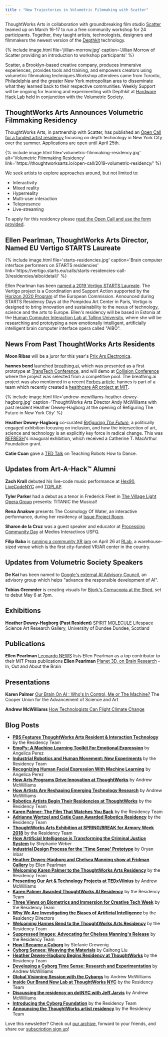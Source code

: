 ```yaml
---
title : "New Trajectories in Volumetric Filmmaking with Scatter"
---
```

ThoughtWorks Arts in collaboration with groundbreaking film studio [Scatter](http://scatter.nyc) teamed up on March 16-17 to run a free community workshop for 24 participants. Together, they taught artists, technologists, designers and filmmakers the newest version of the [Depthkit](https://www.depthkit.tv/) technology.

{% include image.html file='jillian-morrow.jpg'
   caption='Jillian Morrow of Scatter providing an introduction to workshop participants' %}

Scatter, a Brooklyn-based creative company, produces immersive experiences, provides tools and training, and empowers creators using volumetric filmmaking techniques.<!--excerpt-ends-->Workshop attendees came from Toronto, Philadelphia and the greater New York metropolitan area to disseminate what they learned back to their respective communities. Weekly Support will be ongoing for learning and experimenting with Depthkit at [Hardware Hack Lab](https://hardwarehacklab.io/) held in conjunction with the Volumetric Society.

## ThoughtWorks Arts Announces Volumetric Filmmaking Residency

ThoughtWorks Arts, in partnership with Scatter, has published an [Open Call for a funded artist residency](https://thoughtworksarts.io/open-call/2019-volumetric-residency/) focusing on depth technology in New York City over the summer. Applications are open until April 25th.

{% include image.html file='volumetric-filmmaking-residency.jpg'
   alt='Volumetric Filmmaking Residency'
   link='https:\//thoughtworksarts.io/open-call/2019-volumetric-residency/' %}

We seek artists to explore approaches around, but not limited to:

* Interactivity
* Mixed reality
* Hyperreality
* Multi-user interaction
* Telepresence
* Live-streaming

To apply for this residency please [read the Open Call and use the form provided](https://thoughtworksarts.io/open-call/2019-volumetric-residency/).

## Ellen Pearlman, ThoughtWorks Arts Director, Named EU Vertigo STARTS Laureate

{% include image.html file='starts-residencies.jpg'
   caption='Brain computer interface performers on STARTS residencies'
   link='https:\//vertigo.starts.eu/calls/starts-residencies-call-3/residencies/aibo/detail/' %}

Ellen Pearlman has been [named a 2019 Vertigo STARTS Laureate](https://vertigo.starts.eu/calls/starts-residencies-call-3/residencies/aibo/detail/). The Vertigo project is a Coordination and Support Action supported by the [Horizon 2020 Program](https://ec.europa.eu/programmes/horizon2020/) of the European Commission. Announced during STARTS Residency Days at the Pompidou Art Center in Paris, Vertigo is designed to bring innovation and sustainability to the nexus of technology, science and the arts to Europe. Ellen's residency will be based in Estonia at the [Human Computer Interaction Lab at Tallinn University](https://www.tlu.ee/en/humancomputerinteraction), where she will be researching and prototyping a new emotionally intelligent, artificially intelligent brain computer interface opera called "AIBO".

## News From Past ThoughtWorks Arts Residents

**Moon Ribas** will be a juror for this year's [Prix Ars Electronica](https://ars.electronica.art/aeblog/en/2019/03/06/prixjury2019/).

**hannes bend** launched [breathing.ai](http://breathing.ai/), which was presented as a first prototype at [TransTech Conference](https://youtu.be/M87_npSaJkI), and will demo at [Collision Conference](https://collisionconf.com/) where the project was selected from a competitive pool. The breathing.ai project was also mentioned in a recent [Forbes article](https://www.forbes.com/sites/gregoryferenstein/2018/12/29/the-assemblage-opens-a-co-working-community-for-social-entrepreneurs/?). hannes is part of a team which recently created a [healthcare AR project at MIT](https://devpost.com/software/heart-304i5h).

{% include image.html file='andrew-mcwilliams-heather-dewey-hagborg.jpg'
   caption='ThoughtWorks Arts Director Andy McWilliams with past resident Heather Dewey-Hagborg at the opening of Refiguring The Future in New York City' %}

**Heather Dewey-Hagborg** co-curated _[Refiguring The Future](https://refreshart.tech/#why)_, a politically engaged exhibition focusing on inclusion, and how the intersection of art, science and technology is an explicitly key force in radical change. This was [REFRESH](https://refreshart.tech/#about)'s inaugural exhibition, which received a Catherine T. MacArthur Foundation grant.

**Catie Cuan** gave a [TED Talk](https://www.ted.com/talks/catie_cuan_teaching_robots_how_to_dance) on Teaching Robots How to Dance.

## Updates from Art-A-Hack™ Alumni

**Zach Krall** debuted his live-code music performance at [Hex90](https://hexninety.github.io/ ), [LiveCodeNYC](https://hexninety.github.io/ ) and [TOPLAP](https://toplap.org/wearefifteen/ ).

**Tyler Parker** had a debut as a tenor in Frederick Fleet in [The Village Light Opera Group](https://villagelightopera.org) presents: TITANIC the Musical!

**Rena Anakwe** presents The Cosmology Of Water, an interactive performance, during her residency at [Issue Project Room](https://issueprojectroom.org/event/rena-anakwe-cosmology-water?fbclid=IwAR2bujgXPjZRRz8OL1QLEMfw4l8QKKh3otAyrv39l3rFOXYp_7rjdGz6GOQ).

**Sharon de la Cruz** was a guest speaker and educator at [Processing Community Day](http://www.pcdquito.com/) at Medios Interactivos USFQ.

**Filip Baba** is [running a community XR jam](https://www.eventbrite.com/e/unitynyc-xr-jam-2019-tickets-59015269259) on April 26 at [RLab](https://www.rlab.nyc/), a warehouse-sized venue which is the first city-funded VR/AR center in the country.

## Updates from Volumetric Society Speakers

**De Kai** has been named to [Google's external AI Advisory Council](https://blog.google/technology/ai/external-advisory-council-help-advance-responsible-development-ai/), an advisory group which helps "advance the responsible development of AI".

**Tobias Gremmler** is creating visuals for [Bjork's Cornucopia at the Shed](https://theshed.org/program/29-bjork-s-cornucopia), set to debut May 6 at 7pm.

## Exhibitions

**Heather Dewey-Hagborg (Past Resident)**
[SPIRIT MOLECULE](https://northeastofnorth.com/event/spirit-molecule-i/)
Lifespace Science Art Research Gallery, University of Dundee
Dundee, Scotland

## Publications

**Ellen Pearlman**
[Leonardo NEWS](https://mailchi.mp/leonardo/opportunities-gatherings-and-news-tailored-especially-for-you) lists Ellen Pearlman as a top contributor to their MIT Press publications **Ellen Pearlman**
[Planet 3D, on Brain Research](https://artdis.tumblr.com/post/182906207436/in-out-and-about-the-brain) - In, Out and About the Brain

## Presentations

**Karen Palmer**
[Our Brain On AI : Who's In Control, Me or The Machine?](https://www.eventbrite.com/e/our-brain-on-ai-tickets-57015541018?fbclid=IwAR1mvr8JcP6ep-Fml2L37ks7bgoVyp_7n_cEnpPYkZVEMrfxexiZlmXiNJc#)
The Cooper Union for the Advancement of Science and Art

**Andrew McWilliams**
[How Technologists Can Flight Climate Change](https://youtube.com/watch?v=05x9mlipzSQ)

## Blog Posts

*   **[PBS Features ThoughtWorks Arts Resident & Interaction Technology](https://thoughtworksarts.io/blog/concat-tool-feature-pbs/)** by the Residency Team
*   **[EmoPy: A Machine Learning Toolkit For Emotional Expression](https://thoughtworksarts.io/blog/emopy-emotional-expression-toolkit/)** by Angelica Perez
*   **[Industrial Robotics and Human Movement: New Experiments](https://thoughtworksarts.io/blog/movement-industrial-robotic-arm/)** by the Residency Team
*   **[Recognizing Human Facial Expression With Machine Learning](https://thoughtworksarts.io/blog/recognizing-facial-expressions-machine-learning/)** by Angelica Perez
*   **[How Arts Programs Drive Innovation at ThoughtWorks](https://thoughtworksarts.io/blog/how-art-programs-drive-innovation-thoughtworks/)** by Andrew McWilliams
*   **[How Artists Are Reshaping Emerging Technology Research](https://thoughtworksarts.io/blog/how-artists-reshape-emerging-technology-research/)** by Andrew McWilliams
*   **[Robotics Artists Begin Their Residencies at ThoughtWorks](https://thoughtworksarts.io/blog/robotics-artists-begin-residencies/)** by the Residency Team
*   **[Karen Palmer: The Film That Watches You Back](https://thoughtworksarts.io/blog/karen-palmer-film-watches-you-back/)** by the Residency Team
*   **[Adrianne Wortzel and Catie Cuan Awarded Robotics Residency](https://thoughtworksarts.io/blog/adrianne-wortzel-catie-cuan-awarded-robotics-residency/)** by the Residency Team
*   **[ThoughtWorks Arts Exhibition at SPRING/BREAK for Armory Week 2018](https://thoughtworksarts.io/spring-break/)** by the Residency Team
*   **[How Artificial Intelligence is Transforming the Criminal Justice System](https://thoughtworksarts.io/blog/artificial-intelligence-criminal-justice-system/)** by Stephanie Weber
*   **[Industrial Design Process for the 'Time Sense' Prototype](https://thoughtworksarts.io/blog/industrial-design-time-sense-prototype/)** by Oryan Inbar
*   **[Heather Dewey-Hagborg and Chelsea Manning show at Fridman Gallery](https://thoughtworksarts.io/blog/heather-chelsea-show-fridman/)** by Ellen Pearlman
*   **[Welcoming Karen Palmer to the ThoughtWorks Arts Residency](https://thoughtworksarts.io/blog/welcoming-karen-palmer/)** by the Residency Team
*   **[Presenting Our Art & Technology Projects at TEDxVilnius](https://thoughtworksarts.io/blog/presenting-our-work-tedx/)** by Andrew McWilliams
*   **[Karen Palmer Awarded ThoughtWorks AI Residency](https://thoughtworksarts.io/blog/karen-palmer-ai-residency/)** by the Residency Team
*   **[Three Views on Biometrics and Immersion for Creative Tech Week](https://thoughtworksarts.io/blog/three-views-biometrics-immersion/)** by the Residency Team
*   **[Why We Are Investigating the Biases of Artificial Intelligence](https://thoughtworksarts.io/blog/why-we-are-investigating-biases-artificial-intelligence/)** by the Residency Directors
*   **[Welcoming Hannes Bend to the ThoughtWorks Arts Residency](https://thoughtworksarts.io/blog/welcoming-hannes-bend/)** by the Residency Team
*   **[Suppressed Images: Advocating for Chelsea Manning's Release](https://thoughtworksarts.io/blog/suppressed-images-picturing-chelsea-manning/)** by the Residency Team
*   **[How I Became a Cyborg](https://thoughtworksarts.io/blog/how-i-became-a-cyborg/)** by Stefanie Grewenig
*   **[Cyborg Senses: Weaving the Materials](https://thoughtworksarts.io/blog/cyborg-senses-weaving-materials/)** by Caihong Liu
*   **[Heather Dewey-Hagborg Begins Residency at ThoughtWorks](https://thoughtworksarts.io/blog/introducing-heather-dewey-hagborg/)** by the Residency Team
*   **[Developing a Cyborg Time Sense: Research and Experimentation](https://thoughtworksarts.io/blog/team-gets-started-on-research/)** by Andrew McWilliams
*   **[Global Visioning Session with the Cyborgs](https://thoughtworksarts.io/blog/visioning-session-with-the-cyborgs/)** by Andrew McWilliams
*   **[Inside Our Brand New Lab at ThoughtWorks NYC](https://thoughtworksarts.io/blog/inside-our-brand-new-hack-lab/)** by the Residency Team
*   **[Discussing the residency on dotNYC with Jeff Jarvis](https://thoughtworksarts.io/blog/appearance-on-dotnyc/)** by Andrew McWilliams
*   **[Introducing the Cyborg Foundation](https://thoughtworksarts.io/blog/introducing-cyborg-foundation/)** by the Residency Team
*   **[Announcing the ThoughtWorks artist residency](https://thoughtworksarts.io/blog/announcing-the-program/)** by the Residency Team

Love this newsletter? Check out [our archive](https://thoughtworksarts.io/newsletters/), forward to your friends, and share our [subscription sign up](https://thoughtworksarts.io/newsletters/)!
